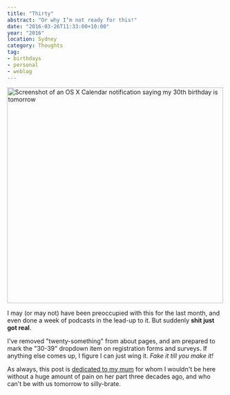 ```yaml
---
title: "Thirty"
abstract: "Or why I’m not ready for this!"
date: "2016-03-26T11:33:00+10:00"
year: "2016"
location: Sydney
category: Thoughts
tag:
- birthdays
- personal
- weblog
---
```

<p><img src="https://rubenerd.com/files/2016/30th.png" alt="Screenshot of an OS X Calendar notification saying my 30th birthday is tomorrow" style="width:500px; height:500px;" /></p>

I may (or may not) have been preoccupied with this for the last month, and even done a week of podcasts in the lead-up to it. But suddenly <strong>shit just got real</strong>.

I've removed "twenty-something" from about pages, and am prepared to mark the "30-39" dropdown item on registration forms and surveys. If anything else comes up, I figure I can just wing it. *Fake it till you make it!*

As always, this post is <a href="https://rubenerd.com/dedication/">dedicated to my mum</a> for whom I wouldn't be here without a huge amount of pain on her part three decades ago, and who can't be with us tomorrow to silly-brate.

